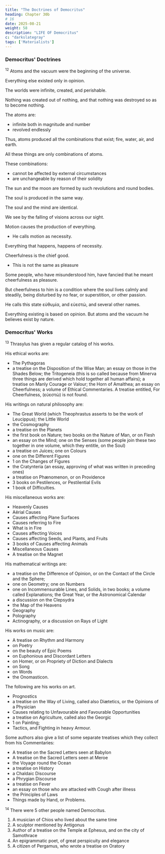 ```yaml
---
title: "The Doctrines of Democritus"
heading: Chapter 30b
# 16
date: 2025-08-21
weight: 58
description: "LIFE OF Democritus"
c: "darkslategray"
tags: ['Materialists']
---
```




### Democritus' Doctrines

<sup>12</sup> Atoms and the vacuum were the beginning of the universe.

Everything else existed only in opinion. 

The worlds were infinite, created, and perishable.

Nothing was created out of nothing, and that nothing was destroyed so as to become nothing.

The atoms are:
- infinite both in magnitude and number
- revolved endlessly

<!-- borne about through the universe in endless revolutions.  -->

Thus, atoms produced all the combinations that exist; fire, water, air, and earth.

All these things are only combinations of atoms.

These combinations:
- cannot be affected by external circumstances
- are unchangeable by reason of their solidity

The sun and the moon are formed by such revolutions and round bodies.

The soul is produced in the same way. 

The soul and the mind are identical.

We see by the falling of visions across our sight.

Motion causes the production of everything.
- He calls motion as necessity. 

Everything that happens, happens of necessity. 

Cheerfulness is the chief good. 
- This is not the same as pleasure

Some people, who have misunderstood him, have fancied that he meant cheerfulness as pleasure.

But cheerfulness to him is a condition where the soul lives calmly and steadily, being disturbed by no fear, or superstition, or other passion. 

He calls this state εὐθυμία, and εὐεστὼ, and several other names. 

Everything existing is based on opinion. But atoms and the vacuum he believes exist by nature. 


### Democritus' Works

<sup>13</sup> Thrasylus has given a regular catalog of his works. 

His ethical works are:

- The Pythagoras
- a treatise on the Disposition of the Wise Man; an essay on those in the Shades Below; the Tritogeneia (this is so called because from Minerva three things are derived which hold together all human affairs); a treatise on Manly Courage or Valour; the Horn of Amalthea; an essay on Cheerfulness; a volume of Ethical Commentaries. A treatise entitled, For Cheerfulness, (εὐεστὼ) is not found.

His writings on natural philosophy are:
- The Great World (which Theophrastus asserts to be the work of Leucippus); the Little World
- the Cosmography
- a treatise on the Planets
- the first book on Nature; two books on the Nature of Man, or on Flesh
- an essay on the Mind; one on the Senses (some people join these two together in one volume, which they entitle, on the Soul)
- a treatise on Juices; one on Colours
- one on the Different Figures
- 1 on the Changes of Figures
- the Cratynteria (an essay, approving of what was written in preceding ones)
- a treatise on Phænomenon, or on Providence
- 3 books on Pestilences, or Pestilential Evils
- 1 book of Difficulties. 

His miscellaneous works are:
- Heavenly Causes
- Aërial Causes
- Causes affecting Plane Surfaces
- Causes referring to Fire
- What is in Fire
- Causes affecting Voices
- Causes affecting Seeds, and Plants, and Fruits
- 3 books of Causes affecting Animals
- Miscellaneous Causes
- A treatise on the Magnet

His mathematical writings are:
- a treatise on the Difference of Opinion, or on the Contact of the Circle and the Sphere; 
- one on Geometry; one on Numbers
- one on Incommensurable Lines, and Solids, in two books; a volume called Explanations; the Great Year, or the Astronomical Calendar
- a discussion on the Clepsydra
- the Map of the Heavens
- Geography
- Polography
- Actinography, or a discussion on Rays of Light

His works on music are:
- A treatise on Rhythm and Harmony
- on Poetry
- on the beauty of Epic Poems
- on Euphonious and Discordant Letters
- on Homer, or on Propriety of Diction and Dialects
- on Song
- on Words 
- the Onomasticon.

The following are his works on art. 
- Prognostics
- a treatise on the Way of Living, called also Diætetics, or the Opinions of a Physician
- Causes relating to Unfavourable and Favourable Opportunities
- a treatise on Agriculture, called also the Georgic
- 1 on Painting;
- Tactics, and Fighting in heavy Armour.


Some authors also give a list of some separate treatises which they collect from his Commentaries:
- A treatise on the Sacred Letters seen at Babylon
- A treatise on the Sacred Letters seen at Meroe
- the Voyage round the Ocean
- a treatise on History
- a Chaldaic Discourse
- a Phrygian Discourse
- a treatise on Fever
- an essay on those who are attacked with Cough after illness
- the Principles of Laws
- Things made by Hand, or Problems.


<sup>14</sup> There were 5 other people named Democritus.

1. A musician of Chios who lived about the same time
2. A sculptor mentioned by Antigonus
3. Author of a treatise on the Temple at Ephesus, and on the city of Samothrace
4. An epigrammatic poet, of great perspicuity and elegance
5. A citizen of Pergamus, who wrote a treatise on Oratory

